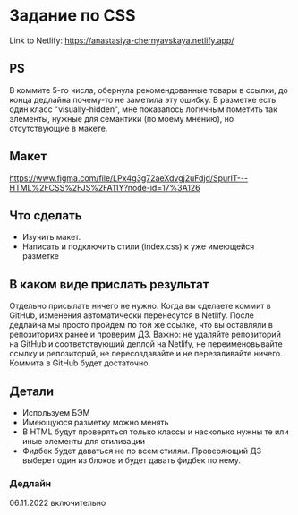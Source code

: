 # Задание по CSS
Link to Netlify: https://anastasiya-chernyavskaya.netlify.app/
## PS
В коммите 5-го числа, обернула рекомендованные товары в ссылки, до конца дедлайна почему-то не заметила эту ошибку.
В разметке есть один класс "visually-hidden", мне показалось логичным пометить так элементы, нужные для семантики (по моему мнению), но отсутствующие в макете.
## Макет
https://www.figma.com/file/LPx4g3g72aeXdvgj2uFdjd/SpurIT---HTML%2FCSS%2FJS%2FA11Y?node-id=17%3A126
## Что сделать
* Изучить макет.
* Написать и подключить стили (index.css) к уже имеющейся разметке
## В каком виде прислать результат
Отдельно присылать ничего не нужно. Когда вы сделаете коммит в GitHub, изменения
автоматически перенесутся в Netlify. После дедлайна мы просто пройдем по той же 
ссылке, что вы оставляли в репозиториях ранее и проверим ДЗ.
Важно: не удаляйте репозиторий на GitHub и соответствующий деплой на Netlify, не 
переименовывайте ссылку и репозиторий, не пересоздавайте и не перезаливайте ничего. 
Коммита в GitHub будет достаточно.
## Детали
* Используем БЭМ
* Имеющуюся разметку можно менять
* В HTML будут проверяться только классы и насколько нужны те или иные 
элементы для стилизации
* Фидбек будет даваться не по всем стилям. Проверяющий ДЗ выберет один из 
блоков и будет давать фидбек по нему.
### Дедлайн
06.11.2022 включительно
